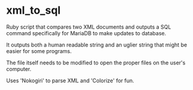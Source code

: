 # xml_to_sql

Ruby script that compares two XML documents and outputs a SQL command specifically for MariaDB to make updates to database.

It outputs both a human readable string and an uglier string that might be easier for some programs.

The file itself needs to be modified to open the proper files on the user's computer.

Uses 'Nokogiri' to parse XML and 'Colorize' for fun.
